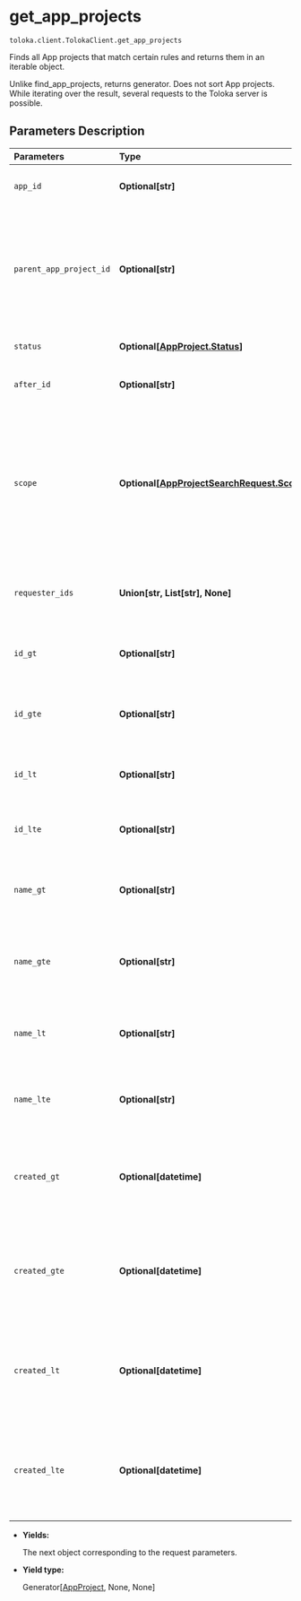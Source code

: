 # get_app_projects
`toloka.client.TolokaClient.get_app_projects`

Finds all App projects that match certain rules and returns them in an iterable object.


Unlike find_app_projects, returns generator. Does not sort App projects.
While iterating over the result, several requests to the Toloka server is possible.

## Parameters Description

| Parameters | Type | Description |
| :----------| :----| :-----------|
`app_id`|**Optional\[str\]**|<p>App ID that the projects belong to.</p>
`parent_app_project_id`|**Optional\[str\]**|<p>ID of the App project used for cloning. It&#x27;s specified only if you created an App project by cloning another App project. You can clone projects in the web version of Toloka.</p>
`status`|**Optional\[[AppProject.Status](toloka.client.app.AppProject.Status.md)\]**|<p>project status.</p>
`after_id`|**Optional\[str\]**|<p>ID of the project used for cursor pagination.</p>
`scope`|**Optional\[[AppProjectSearchRequest.Scope](toloka.client.search_requests.AppProjectSearchRequest.Scope.md)\]**|<p>projects created by a specified range of requesters:<ul><li>MY - Only by me;</li><li>COMPANY - By anyone from the company;</li><li>REQUESTER_LIST - By requesters with the specified IDs.</li></ul></p>
`requester_ids`|**Union\[str, List\[str\], None\]**|<p>List of requester IDs separated by a comma, for scope = REQUESTER_LIST.</p>
`id_gt`|**Optional\[str\]**|<p>projects with an ID greater than the specified value.</p>
`id_gte`|**Optional\[str\]**|<p>projects with an ID greater than or equal to the specified value.</p>
`id_lt`|**Optional\[str\]**|<p>projects with an ID less than the specified value.</p>
`id_lte`|**Optional\[str\]**|<p>projects with an ID less than or equal to the specified value.</p>
`name_gt`|**Optional\[str\]**|<p>projects with a name lexicographically greater than the specified value.</p>
`name_gte`|**Optional\[str\]**|<p>projects with a name lexicographically greater than or equal to the specified value.</p>
`name_lt`|**Optional\[str\]**|<p>projects with a name lexicographically less than the specified value.</p>
`name_lte`|**Optional\[str\]**|<p>projects with a name lexicographically less than or equal to the specified value.</p>
`created_gt`|**Optional\[datetime\]**|<p>projects created after the specified date. The date is specified in UTC in ISO 8601 format: YYYY-MM-DDThh:mm:ss[.sss].</p>
`created_gte`|**Optional\[datetime\]**|<p>projects created after or on the specified date. The date is specified in UTC in ISO 8601 format: YYYY-MM-DDThh:mm:ss[.sss].</p>
`created_lt`|**Optional\[datetime\]**|<p>projects created before the specified date. The date is specified in UTC in ISO 8601 format: YYYY-MM-DDThh:mm:ss[.sss].</p>
`created_lte`|**Optional\[datetime\]**|<p>projects created before or on the specified date. The date is specified in UTC in ISO 8601 format: YYYY-MM-DDThh:mm:ss[.sss].</p>

* **Yields:**

  The next object corresponding to the request parameters.

* **Yield type:**

  Generator\[[AppProject](toloka.client.app.AppProject.md), None, None\]
